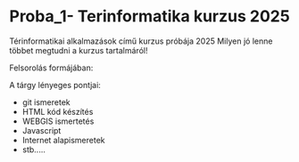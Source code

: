 # Proba_1- Terinformatika kurzus 2025
Térinformatikai alkalmazások című kurzus próbája 2025
Milyen jó lenne többet megtudni a kurzus tartalmáról!

Felsorolás formájában:

A tárgy lényeges pontjai: 
- git ismeretek
- HTML kód készítés
- WEBGIS ismertetés
- Javascript
- Internet alapismeretek
- stb.....
